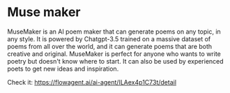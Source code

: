 # Muse maker
MuseMaker is an AI poem maker that can generate poems on any topic, in any style. It is powered by Chatgpt-3.5 trained on a massive dataset of poems from all over the world, and it can generate poems that are both creative and original.
MuseMaker is perfect for anyone who wants to write poetry but doesn't know where to start. It can also be used by experienced poets to get new ideas and inspiration.

Check it: https://flowagent.ai/ai-agent/ILAex4p1C73t/detail

